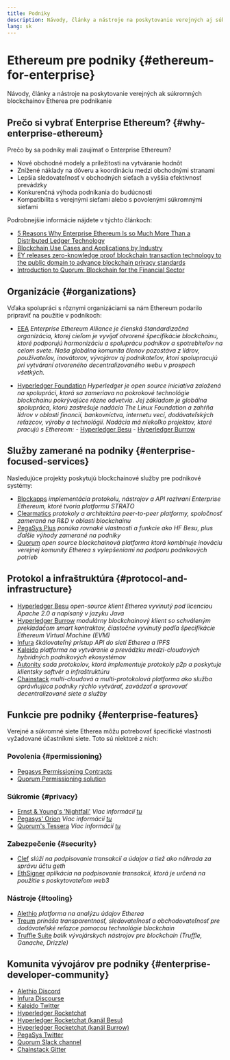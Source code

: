 ```yaml
---
title: Podniky
description: Návody, články a nástroje na poskytovanie verejných aj súkromných blockchainov Etherea pre podnikanie
lang: sk
---
```


# Ethereum pre podniky {#ethereum-for-enterprise}

<div class="featured">Návody, články a nástroje na poskytovanie verejných ak súkromných blockchainov Etherea pre podnikanie</div>

## Prečo si vybrať Enterprise Ethereum? {#why-enterprise-ethereum}

Prečo by sa podniky mali zaujímať o Enterprise Ethereum?

- Nové obchodné modely a príležitosti na vytváranie hodnôt
- Znížené náklady na dôveru a koordináciu medzi obchodnými stranami
- Lepšia sledovateľnosť v obchodných sieťach a vyššia efektívnosť prevádzky
- Konkurenčná výhoda podnikania do budúcnosti
- Kompatibilita s verejnými sieťami alebo s povolenými súkromnými sieťami

Podrobnejšie informácie nájdete v týchto článkoch:

- [5 Reasons Why Enterprise Ethereum Is so Much More Than a Distributed Ledger Technology](https://media.consensys.net/5-reasons-why-enterprise-ethereum-is-so-much-more-than-a-distributed-ledger-technology-c9a89db82cb5)
- [Blockchain Use Cases and Applications by Industry](https://media.consensys.net/enterprise-ethereum-blockchain-use-cases-and-applications-by-industry-3914d1210049)
- [EY releases zero-knowledge proof blockchain transaction technology to the public domain to advance blockchain privacy standards](https://www.ey.com/en_gl/news/2019/04/ey-releases-zero-knowledge-proof-blockchain-transaction-technology-to-the-public-domain-to-advance-blockchain-privacy-standards)
- [Introduction to Quorum: Blockchain for the Financial Sector](https://medium.com/blockchain-at-berkeley/introduction-to-quorum-blockchain-for-the-financial-sector-58813f84e88c)

## Organizácie {#organizations}

Vďaka spolupráci s rôznymi organizáciami sa nám Ethereum podarilo pripraviť na použitie v podnikoch:

- [EEA](https://entethalliance.org/) _Enterprise Ethereum Alliance je členská štandardizačná organizácia, ktorej cieľom je vyvíjať otvorené špecifikácie blockchainu, ktoré podporujú harmonizáciu a spoluprácu podnikov a spotrebiteľov na celom svete. Naša globálna komunita členov pozostáva z lídrov, používateľov, inovátorov, vývojárov aj podnikateľov, ktorí spolupracujú pri vytváraní otvoreného decentralizovaného webu v prospech všetkých._

- [Hyperledger Foundation](https://hyperledger.org) _Hyperledger je open source iniciatíva založená na spolupráci, ktorá sa zameriava na pokrokové technológie blockchainu pokrývajúce rôzne odvetvia. Jej základom je globálna spolupráca, ktorú zastrešuje nadácia The Linux Foundation a zahŕňa lídrov v oblasti financií, bankovníctva, internetu vecí, dodávateľských reťazcov, výroby a technológií._ _Nadácia má niekoľko projektov, ktoré pracujú s Ethereom:_ - [Hyperledger Besu](https://www.hyperledger.org/blog/2019/08/29/announcing-hyperledger-besu) - [Hyperledger Burrow](https://www.hyperledger.org/projects/hyperledger-burrow)

## Služby zamerané na podniky {#enterprise-focused-services}

Nasledujúce projekty poskytujú blockchainové služby pre podnikové systémy:

- [Blockapps](https://blockapps.net/) _implementácia protokolu, nástrojov a API rozhraní Enterprise Ethereum, ktoré tvoria platformu STRATO_
- [Clearmatics](https://www.clearmatics.com/about) _protokoly a architektúra peer-to-peer platformy, spoločnosť zameraná na R&D v oblasti blockchainu_
- [PegaSys Plus](https://pegasys.tech/enterprise/) _ponúka rovnaké vlastnosti a funkcie ako HF Besu, plus ďalšie výhody zamerané na podniky_
- [Quorum](https://www.goquorum.com/) _open source blockchainová platforma ktorá kombinuje inováciu verejnej komunity Etherea s vylepšeniami na podporu podnikových potrieb_

## Protokol a infraštruktúra {#protocol-and-infrastructure}

- [Hyperledger Besu](https://www.hyperledger.org/projects/besu) _open-source klient Etherea vyvinutý pod licenciou Apache 2.0 a napísaný v jazyku Java_
- [Hyperledger Burrow](https://www.hyperledger.org/projects/hyperledger-burrow) _modulárny blockchainový klient so schváleným prekladačom smart kontraktov, čiastočne vyvinutý podľa špecifikácie Ethereum Virtual Machine (EVM)_
- [Infura](https://infura.io/) _škálovateľný prístup API do sietí Etherea a IPFS_
- [Kaleido](https://kaleido.io/) _platforma na vytváranie a prevádzku medzi-cloudových hybridných podnikových ekosystémov_
- [Autonity](https://www.clearmatics.com/about/) _sada protokolov, ktorá implementuje protokoly p2p a poskytuje klientsky softvér a infraštruktúru_
- [Chainstack](https://chainstack.com/) _multi-cloudová a multi-protokolová platforma ako služba oprávňujúca podniky rýchlo vytvárať, zavádzať a spravovať decentralizované siete a služby_

## Funkcie pre podniky {#enterprise-features}

Verejné a súkromné ​​siete Etherea môžu potrebovať špecifické vlastnosti vyžadované účastníkmi siete. Toto sú niektoré z nich:

### Povolenia {#permissioning}

- [Pegasys Permissioning Contracts](https://github.com/PegaSysEng/permissioning-smart-contracts)
- [Quorum Permissioning solution](https://github.com/jpmorganchase/quorum/wiki/Security)

### Súkromie {#privacy}

- [Ernst & Young's ‘Nightfall'](https://github.com/EYBlockchain/nightfall) _Viac informácií [tu](https://bravenewcoin.com/insights/ernst-and-young-rolls-out-'nightfall-to-enable-private-transactions-on)_
- [Pegasys' Orion](https://docs.pantheon.pegasys.tech/en/stable/Concepts/Privacy/Privacy-Overview/) _Viac informácií [tu](https://pegasys.tech/privacy-in-pantheon-how-it-works-and-why-your-enterprise-should-care/)_
- [Quorum's Tessera](https://docs.goquorum.com/en/latest/Privacy/Tessera/Tessera/) _Viac informácií [tu](https://github.com/jpmorganchase/tessera/wiki/How-Tessera-works)_

### Zabezpečenie {#security}

- [Clef](https://geth.ethereum.org/docs/clef/tutorial) _slúži na podpisovanie transakcií a údajov a tiež ako náhrada za správu účtu geth_
- [EthSigner](https://github.com/ConsenSys/ethsigner) _aplikácia na podpisovanie transakcií, ktorá je určená na použitie s poskytovateľom web3_

### Nástroje {#tooling}

- [Alethio](https://explorer.aleth.io/) _platforma na analýzu údajov Etherea_
- [Treum](https://treum.io/) _prináša transparentnosť, sledovateľnosť a obchodovateľnosť pre dodávateľské reťazce pomocou technológie blockchain_
- [Truffle Suite](https://trufflesuite.com) _balík vývojárskych nástrojov pre blockchain (Truffle, Ganache, Drizzle)_

## Komunita vývojárov pre podniky {#enterprise-developer-community}

- [Alethio Discord](https://discord.gg/d2t8NuU)
- [Infura Discourse](https://community.infura.io/)
- [Kaleido Twitter](https://twitter.com/Kaleido_io)
- [Hyperledger Rocketchat](https://chat.hyperledger.org/)
- [Hyperledger Rocketchat (kanál Besu)](https://chat.hyperledger.org/channel/besu)
- [Hyperledger Rocketchat (kanál Burrow)](https://chat.hyperledger.org/channel/burrow)
- [PegaSys Twitter](https://twitter.com/Kaleido_io)
- [Quorum Slack channel](http://bit.ly/quorum-slack)
- [Chainstack Gitter](https://gitter.im/chainstack/Lobby)
